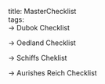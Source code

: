 title: MasterChecklist  
tags:   
-> Dubok Checklist

-> Oedland Checklist

-> Schiffs Cheklist

-> Aurishes Reich Checklist